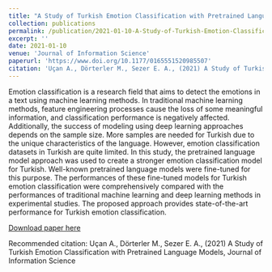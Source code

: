```yaml
---
title: "A Study of Turkish Emotion Classification with Pretrained Language Models"
collection: publications
permalink: /publication/2021-01-10-A-Study-of-Turkish-Emotion-Classification-with-Pretrained-Language-Models
excerpt: ''
date: 2021-01-10
venue: 'Journal of Information Science'
paperurl: 'https://www.doi.org/10.1177/0165551520985507'
citation: 'Uçan A., Dörterler M., Sezer E. A., (2021) A Study of Turkish Emotion Classification with Pretrained Language Models, Journal of Information Science '
---
```

Emotion classification is a research field that aims to detect the emotions in a text using machine learning methods. In traditional machine learning methods, feature engineering processes cause the loss of some meaningful information, and classification performance is negatively affected. Additionally, the success of modeling using deep learning approaches depends on the sample size. More samples are needed for Turkish due to the unique characteristics of the language. However, emotion classification datasets in Turkish are quite limited. In this study, the pretrained language model approach was used to create a stronger emotion classification model for Turkish. Well-known pretrained language models were fine-tuned for this purpose. The performances of these fine-tuned models for Turkish emotion classification were comprehensively compared with the performances of traditional machine learning and deep learning methods in experimental studies. The proposed approach provides state-of-the-art performance for Turkish emotion classification.

[Download paper here](https://www.doi.org/10.1177/0165551520985507)

Recommended citation: Uçan A., Dörterler M., Sezer E. A., (2021) A Study of Turkish Emotion Classification with Pretrained Language Models, Journal of Information Science
